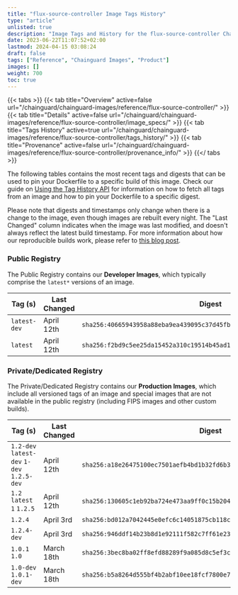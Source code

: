 ```yaml
---
title: "flux-source-controller Image Tags History"
type: "article"
unlisted: true
description: "Image Tags and History for the flux-source-controller Chainguard Image"
date: 2023-06-22T11:07:52+02:00
lastmod: 2024-04-15 03:08:24
draft: false
tags: ["Reference", "Chainguard Images", "Product"]
images: []
weight: 700
toc: true
---
```


{{< tabs >}}
{{< tab title="Overview" active=false url="/chainguard/chainguard-images/reference/flux-source-controller/" >}}
{{< tab title="Details" active=false url="/chainguard/chainguard-images/reference/flux-source-controller/image_specs/" >}}
{{< tab title="Tags History" active=true url="/chainguard/chainguard-images/reference/flux-source-controller/tags_history/" >}}
{{< tab title="Provenance" active=false url="/chainguard/chainguard-images/reference/flux-source-controller/provenance_info/" >}}
{{</ tabs >}}

The following tables contains the most recent tags and digests that can be used to pin your Dockerfile to a specific build of this image. Check our guide on [Using the Tag History API](/chainguard/chainguard-images/using-the-tag-history-api/) for information on how to fetch all tags from an image and how to pin your Dockerfile to a specific digest.

Please note that digests and timestamps only change when there is a change to the image, even though images are rebuilt every night. The "Last Changed" column indicates when the image was last modified, and doesn't always reflect the latest build timestamp. For more information about how our reproducible builds work, please refer to [this blog post](https://www.chainguard.dev/unchained/reproducing-chainguards-reproducible-image-builds).

### Public Registry
The Public Registry contains our **Developer Images**, which typically comprise the `latest*` versions of an image.

| Tag (s)       | Last Changed | Digest                                                                    |
|---------------|--------------|---------------------------------------------------------------------------|
|  `latest-dev` | April 12th   | `sha256:40665943958a88eba9ea439095c37d45fb91fca5a3def4a1e448bbe67252cd2f` |
|  `latest`     | April 12th   | `sha256:f2bd9c5ee25da15452a310c19514b45ad1e0cd00c231af650ffbb98333d9196e` |


### Private/Dedicated Registry
The Private/Dedicated Registry contains our **Production Images**, which include all versioned tags of an image and special images that are not available in the public registry (including FIPS images and other custom builds).

| Tag (s)                                     | Last Changed | Digest                                                                    |
|---------------------------------------------|--------------|---------------------------------------------------------------------------|
|  `1.2-dev` `latest-dev` `1-dev` `1.2.5-dev` | April 12th   | `sha256:a18e26475100ec7501aefb4bd1b32fd6b30c5d910914a0190762d066ccf0f249` |
|  `1.2` `latest` `1` `1.2.5`                 | April 12th   | `sha256:130605c1eb92ba724e473aa9ff0c15b20412eba2bf4a9ce59352a2750dfbe409` |
|  `1.2.4`                                    | April 3rd    | `sha256:bd012a7042445e0efc6c14051875cb118ca6cac3afe5ed8df13cc405868637c2` |
|  `1.2.4-dev`                                | April 3rd    | `sha256:946ddf14b23b8d1e92111f582c7ff61e2372478add583bf1bc6bc147c183f6b2` |
|  `1.0.1` `1.0`                              | March 18th   | `sha256:3bec8ba02ff8efd88289f9a085d8c5ef3c40b40a4ae2a9521412022631b4d7e3` |
|  `1.0-dev` `1.0.1-dev`                      | March 18th   | `sha256:b5a8264d555bf4b2abf10ee18fcf7800e77575ef9119ba58761234dc22acce9f` |

